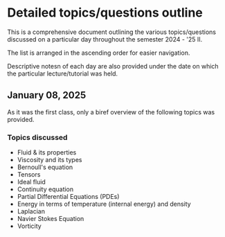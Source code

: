 # Detailed topics/questions outline

This is a comprehensive document outlining the various topics/questions discussed on a particular day throughout the semester 2024 - '25 II.

The list is arranged in the ascending order for easier navigation.

Descriptive notesn of each day are also provided under the date on which the particular lecture/tutorial was held.

## January 08, 2025

As it was the first class, only a biref overview of the following topics was provided.

### Topics discussed

- Fluid & its properties
- Viscosity and its types
- Bernoull's equation
- Tensors
- Ideal fluid
- Continuity equation
- Partial Differential Equations (PDEs)
- Energy in terms of temperature (internal energy) and density
- Laplacian
- Navier Stokes Equation
- Vorticity